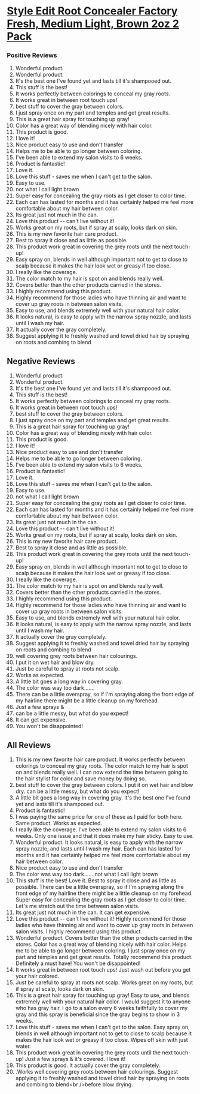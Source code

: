 # [Style Edit Root Concealer Factory Fresh, Medium Light, Brown 2oz 2 Pack](https://products.checkmycream.com/products/Style-Edit-Root-Concealer-Factory-Fresh-Medium-Light-Brown-2oz-2-Pack.html)

### Positive Reviews

<ol>
      <li>Wonderful product.</li>
      <li>Wonderful product.  </li>
      <li>It&#x27;s the best one I&#x27;ve found yet and lasts till it&#x27;s shampooed out.</li>
      <li>This stuff is the best!</li>
      <li>It works perfectly between colorings to conceal my gray roots.</li>
      <li>It works great in between root touch ups!</li>
      <li>best stuff to cover the gray between colors.  </li>
      <li>I just spray once on my part and temples and get great results.  </li>
      <li>This is a great hair spray for touching up gray!  </li>
      <li>Color has a great way of blending nicely with hair color.  </li>
      <li>This product is good.  </li>
      <li>I love it!</li>
      <li>Nice product easy to use and don&#x27;t transfer</li>
      <li>Helps me to be able to go longer between coloring.  </li>
      <li>I&#x27;ve been able to extend my salon visits to 6 weeks.  </li>
      <li>Product is fantastic!</li>
      <li>Love it.</li>
      <li>Love this stuff - saves me when I can&#x27;t get to the salon.</li>
      <li>Easy to use.</li>
      <li>not what I call light brown</li>
      <li>Super easy for concealing the gray roots as I get closer to color time.</li>
      <li>Each can has lasted for months and it has certainly helped me feel more comfortable about my hair between color.</li>
      <li>Its great just not much in the can.</li>
      <li>Love this product -- can&#x27;t live without it!  </li>
      <li>Works great on my roots, but if spray at scalp, looks dark on skin.</li>
      <li>This is my new favorite hair care product.</li>
      <li>Best to spray it close and as little as possible.</li>
      <li>This product work great in covering the grey roots until the next touch-up!</li>
      <li>Easy spray on, blends in well although important not to get to close to scalp because it makes the hair look wet or greasy if too close.</li>
      <li>I really like the coverage.  </li>
      <li>The color match to my hair is spot on and blends really well.</li>
      <li>Covers better than the other products carried in the stores.  </li>
      <li>I highly recommend using this product.</li>
      <li>Highly recommend for those ladies who have thinning air and want to cover up gray roots in between salon visits.  </li>
      <li>Easy to use, and blends extremely well with your natural hair color.  </li>
      <li>It looks natural, is easy to apply with the narrow spray nozzle, and lasts until I wash my hair.</li>
      <li>It actually cover the gray completely.</li>
      <li>Suggest  applying it to freshly washed and towel dried hair by spraying on roots and  combing to blend</li>
</ol>


<h2>Negative Reviews</h2>
<ol>
<li> Wonderful product.</li>
<li> Wonderful product.  </li>
<li> It&#x27;s the best one I&#x27;ve found yet and lasts till it&#x27;s shampooed out.</li>
<li> This stuff is the best!</li>
<li> It works perfectly between colorings to conceal my gray roots.</li>
<li> It works great in between root touch ups!</li>
<li> best stuff to cover the gray between colors.  </li>
<li> I just spray once on my part and temples and get great results.  </li>
<li> This is a great hair spray for touching up gray!  </li>
<li> Color has a great way of blending nicely with hair color.  </li>
<li> This product is good.  </li>
<li> I love it!</li>
<li> Nice product easy to use and don&#x27;t transfer</li>
<li> Helps me to be able to go longer between coloring.  </li>
<li> I&#x27;ve been able to extend my salon visits to 6 weeks.  </li>
<li> Product is fantastic!</li>
<li> Love it.</li>
<li> Love this stuff - saves me when I can&#x27;t get to the salon.</li>
<li> Easy to use.</li>
<li> not what I call light brown</li>
<li> Super easy for concealing the gray roots as I get closer to color time.</li>
<li> Each can has lasted for months and it has certainly helped me feel more comfortable about my hair between color.</li>
<li> Its great just not much in the can.</li>
<li> Love this product -- can&#x27;t live without it!  </li>
<li> Works great on my roots, but if spray at scalp, looks dark on skin.</li>
<li> This is my new favorite hair care product.</li>
<li> Best to spray it close and as little as possible.</li>
<li> This product work great in covering the grey roots until the next touch-up!</li>
<li> Easy spray on, blends in well although important not to get to close to scalp because it makes the hair look wet or greasy if too close.</li>
<li> I really like the coverage.  </li>
<li> The color match to my hair is spot on and blends really well.</li>
<li> Covers better than the other products carried in the stores.  </li>
<li> I highly recommend using this product.</li>
<li> Highly recommend for those ladies who have thinning air and want to cover up gray roots in between salon visits.  </li>
<li> Easy to use, and blends extremely well with your natural hair color.  </li>
<li> It looks natural, is easy to apply with the narrow spray nozzle, and lasts until I wash my hair.</li>
<li> It actually cover the gray completely.</li>
<li> Suggest  applying it to freshly washed and towel dried hair by spraying on roots and  combing to blend</li>
<li> well  covering grey roots between hair colourings.</li>
<li> I put it on wet hair and blow dry.  </li>
<li> Just be careful to spray at roots not scalp.</li>
<li> Works as expected.</li>
<li> A little bit goes a long way in covering gray.</li>
<li> The color was way too dark.......</li>
<li> There can be a little overspray, so if I&#x27;m spraying along the front edge of my hairline there might be a little cleanup on my forehead.</li>
<li> Just a few sprays &amp;</li>
<li> can be a little messy, but what do you expect!</li>
<li> It can get expensive.</li>
<li> You won&#x27;t be disappointed!</li>
</ol>

<h2>All Reviews</h2>

<ol>
    <li> This is my new favorite hair care product. It works perfectly between colorings to conceal my gray roots. The color match to my hair is spot on and blends really well. I can now extend the time between going to the hair stylist for color and save money by doing so.</li>
    <li> best stuff to cover the gray between colors.  I put it on wet hair and blow dry.  can be a little messy, but what do you expect!</li>
    <li> A little bit goes a long way in covering gray. It&#x27;s the best one I&#x27;ve found yet and lasts till it&#x27;s shampooed out.</li>
    <li> Product is fantastic!</li>
    <li> I was paying the same price for one of these as I paid for both here.  Same product.  Works as expected.</li>
    <li> I really like the coverage.  I&#x27;ve been able to extend my salon visits to 6 weeks.  Only one issue and that it does make my hair sticky.  Easy to use.</li>
    <li> Wonderful product. It looks natural, is easy to apply with the narrow spray nozzle, and lasts until I wash my hair. Each can has lasted for months and it has certainly helped me feel more comfortable about my hair between color.</li>
    <li> Nice product easy to use and don&#x27;t transfer</li>
    <li> The color was way too dark.......not what I call light brown</li>
    <li> This stuff is the best! Love it. Best to spray it close and as little as possible. There can be a little overspray, so if I&#x27;m spraying along the front edge of my hairline there might be a little cleanup on my forehead. Super easy for concealing the gray roots as I get closer to color time. Let&#x27;s me stretch out the time between salon visits.</li>
    <li> Its great just not much in the can. It can get expensive.</li>
    <li> Love this product -- can&#x27;t live without it!  Highly recommend for those ladies who have thinning air and want to cover up gray roots in between salon visits.  I highly recommend using this product.</li>
    <li> Wonderful product.  Covers better than the other products carried in the stores.  Color has a great way of blending nicely with hair color.  Helps me to be able to go longer between coloring.  I just spray once on my part and temples and get great results.  Totally recommend this product.  Definitely a must have!  You won&#x27;t be disappointed!</li>
    <li> It works great in between root touch ups! Just wash out before you get your hair colored.</li>
    <li> Just be careful to spray at roots not scalp. Works great on my roots, but if spray at scalp, looks dark on skin.</li>
    <li> This is a great hair spray for touching up gray!  Easy to use, and blends extremely well with your natural hair color.  I would suggest it to anyone who has gray hair.  I go to a salon every 6 weeks faithfully to cover my gray and this spray is beneficial since the gray begins to show in 3 weeks.</li>
    <li> Love this stuff - saves me when I can&#x27;t get to the salon. Easy spray on, blends in well although important not to get to close to scalp because it makes the hair look wet or greasy if too close. Wipes off skin with just water.</li>
    <li> This product work great in covering the grey roots until the next touch-up! Just a few sprays &amp; it&#x27;s covered. I love it!</li>
    <li> This product is good.  It actually cover the gray completely.</li>
    <li> .Works  well  covering grey roots between hair colourings. Suggest  applying it to freshly washed and towel dried hair by spraying on roots and  combing to blend&lt;br /&gt;before blow  drying.</li>
</ol>




